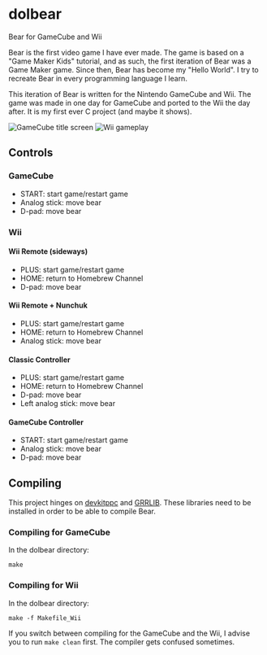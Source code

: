 # dolbear
Bear for GameCube and Wii

Bear is the first video game I have ever made. The game is based on a "Game Maker Kids" tutorial, and as such, the first iteration of Bear was a Game Maker game. Since then, Bear has become my "Hello World". I try to recreate Bear in every programming language I learn.

This iteration of Bear is written for the Nintendo GameCube and Wii. The game was made in one day for GameCube and ported to the Wii the day after. It is my first ever C project (and maybe it shows).

![GameCube title screen](https://user-images.githubusercontent.com/6349952/182355941-184c39a7-e930-4a76-9c0e-9b0b1599e8fa.png)
![Wii gameplay](https://user-images.githubusercontent.com/6349952/182356011-d936aa9f-203a-4ea4-ac2d-bc18391d2184.png)

## Controls

### GameCube

* START: start game/restart game
* Analog stick: move bear
* D-pad: move bear

### Wii

#### Wii Remote (sideways)

* PLUS: start game/restart game
* HOME: return to Homebrew Channel
* D-pad: move bear

#### Wii Remote + Nunchuk

* PLUS: start game/restart game
* HOME: return to Homebrew Channel
* Analog stick: move bear

#### Classic Controller

* PLUS: start game/restart game
* HOME: return to Homebrew Channel
* D-pad: move bear
* Left analog stick: move bear

#### GameCube Controller

* START: start game/restart game
* Analog stick: move bear
* D-pad: move bear

## Compiling

This project hinges on [devkitppc](https://github.com/devkitPro) and [GRRLIB](https://github.com/GRRLIB/GRRLIB). These libraries need to be installed in order to be able to compile Bear.

### Compiling for GameCube

In the dolbear directory:
```
make
```

### Compiling for Wii

In the dolbear directory:
```
make -f Makefile_Wii
```

If you switch between compiling for the GameCube and the Wii, I advise you to run `make clean` first. The compiler gets confused sometimes.